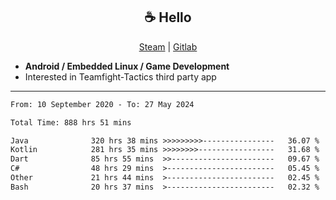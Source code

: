 <h2 align="center"> ☕ Hello </h2>

<p align="center">
  <a href="https://steamcommunity.com/id/Niforances/">Steam</a> |
  <a href="https://gitlab.com/niforances">Gitlab</a>
</p>

 - **Android / Embedded Linux / Game Development**
 - Interested in Teamfight-Tactics third party app

------

<!--START_SECTION:waka-->

```txt
From: 10 September 2020 - To: 27 May 2024

Total Time: 888 hrs 51 mins

Java              320 hrs 38 mins >>>>>>>>>----------------   36.07 %
Kotlin            281 hrs 35 mins >>>>>>>>-----------------   31.68 %
Dart              85 hrs 55 mins  >>-----------------------   09.67 %
C#                48 hrs 29 mins  >------------------------   05.45 %
Other             21 hrs 44 mins  >------------------------   02.45 %
Bash              20 hrs 37 mins  >------------------------   02.32 %
```

<!--END_SECTION:waka-->
